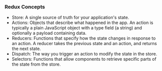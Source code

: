 ### Redux Concepts
* Store: A single source of truth for your application's state.
* Actions: Objects that describe what happened in the app. An action is typically a plain JavaScript object with a type field (a string) and optionally a payload containing data.
* Reducers: Functions that specify how the state changes in response to an action. A reducer takes the previous state and an action, and returns the next state.
* Dispatch: The way you trigger an action to modify the state in the store.
* Selectors: Functions that allow components to retrieve specific parts of the state from the store.

